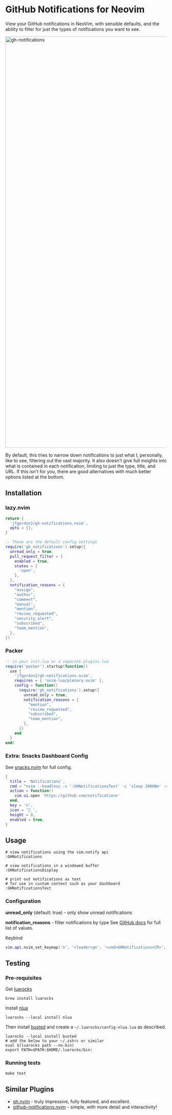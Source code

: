 # GitHub Notifications for Neovim

View your GitHub notifications in NeoVim, with sensible defaults, and the ability to filter for just the types of notifications you want to see.

<img width="1280" alt="gh-notifications" src="https://github.com/user-attachments/assets/3ff5a317-ddb6-44eb-aed9-334e66506953" />

By default, this tries to narrow down notifications to just what I, personally, like to see, filtering out the vast majority.  It also doesn't give full insights into what is contained in each notification, limiting to just the type, title, and URL.  If this isn't for you, there are good alternatives with much better options listed at the bottom.

## Installation

### lazy.nvim

```lua
return {
  'jfgordon2/gh-notifications.nvim',
  opts = {},
}
```

```lua
-- These are the default config settings
require('gh_notifications').setup({
  unread_only = true,
  pull_request_filter = {
    enabled = true,
    states = {
      'open',
    },
  },
  notification_reasons = {
    "assign",
    "author",
    "comment",
    "manual",
    "mention",
    "review_requested",
    "security_alert",
    "subscribed",
    "team_mention",
  },
})
```

### Packer

```lua
-- in your init.lua or a separate plugins.lua
require('packer').startup(function()
  use {
    'jfgordon2/gh-notifications.nvim',
    requires = { 'nvim-lua/plenary.nvim' },
    config = function()
      require('gh_notifications').setup({
        unread_only = true,
        notification_reasons = {
          "mention",
          "review_requested",
          "subscribed",
          "team_mention",
        },
      })
    end
  }
end)
```

### Extra: Snacks Dashboard Config

See [snacks.nvim](https://github.com/folke/snacks.nvim/blob/main/docs/dashboard.md#github) for full config.

```lua
{
  title = 'Notifications',
  cmd = "nvim --headless -c ':GHNotificationsText' -c 'sleep 20000m' -c 'qa!'",
  action = function()
    vim.ui.open 'https://github.com/notifications'
  end,
  key = 'n',
  icon = ' ',
  height = 8,
  enabled = true,
}
```

## Usage

```shell
# view notifications using the vim.notify api
:GHNotifications

# view notifications in a windowed buffer
:GHNotificationsDisplay

# print out notifications as text
# for use in custom context such as your dashboard
:GHNotificationsText
```

### Configuration

**unread_only** (default: true) - only show unread notifications

**notification_reasons** - filter notifications by type
See [GitHub docs]( https://docs.github.com/en/rest/activity/notifications?apiVersion=2022-11-28) for full list of values.

Keybind

```lua
vim.api.nvim_set_keymap('n', '<leader>gn', '<cmd>GHNotifications<CR>', { noremap = true, silent = true, desc = "GitHub Notifications" })
```

## Testing

### Pre-requisites

Get [luarocks](https://luarocks.org/)

```shell
brew install luarocks
```

Install [nlua](https://github.com/mfussenegger/nlua)

```shell
luarocks --local install nlua
```

Then install [busted](https://lunarmodules.github.io/busted/)
and create a `~/.luarocks/config-nlua.lua` as described.

```shell
luarocks --local install busted
# add the below to your ~/.zshrc or similar
eval $(luarocks path --no-bin)
export PATH=$PATH:$HOME/.luarocks/bin:
```

### Running tests

```shell
make test
```

## Similar Plugins

- [gh.nvim](https://github.com/ldelossa/gh.nvim) - truly impressive, fully featured, and excellent.
- [github-notifications.nvim](https://github.com/rlch/github-notifications.nvim) - simple, with more detail and interactivity!


